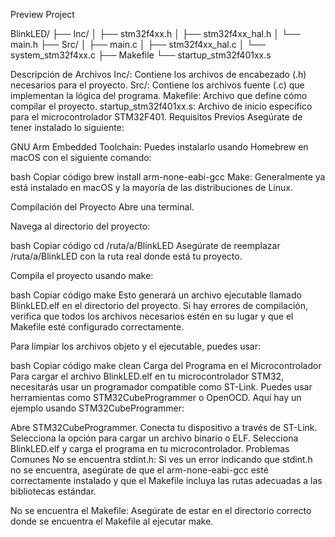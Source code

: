 Preview Project

BlinkLED/
├── Inc/
│   ├── stm32f4xx.h
│   ├── stm32f4xx_hal.h
│   └── main.h
├── Src/
│   ├── main.c
│   ├── stm32f4xx_hal.c
│   └── system_stm32f4xx.c
├── Makefile
└── startup_stm32f401xx.s


Descripción de Archivos
Inc/: Contiene los archivos de encabezado (.h) necesarios para el proyecto.
Src/: Contiene los archivos fuente (.c) que implementan la lógica del programa.
Makefile: Archivo que define cómo compilar el proyecto.
startup_stm32f401xx.s: Archivo de inicio específico para el microcontrolador STM32F401.
Requisitos Previos
Asegúrate de tener instalado lo siguiente:

GNU Arm Embedded Toolchain: Puedes instalarlo usando Homebrew en macOS con el siguiente comando:

bash
Copiar código
brew install arm-none-eabi-gcc
Make: Generalmente ya está instalado en macOS y la mayoría de las distribuciones de Linux.

Compilación del Proyecto
Abre una terminal.

Navega al directorio del proyecto:

bash
Copiar código
cd /ruta/a/BlinkLED
Asegúrate de reemplazar /ruta/a/BlinkLED con la ruta real donde está tu proyecto.

Compila el proyecto usando make:

bash
Copiar código
make
Esto generará un archivo ejecutable llamado BlinkLED.elf en el directorio del proyecto. Si hay errores de compilación, verifica que todos los archivos necesarios estén en su lugar y que el Makefile esté configurado correctamente.

Para limpiar los archivos objeto y el ejecutable, puedes usar:

bash
Copiar código
make clean
Carga del Programa en el Microcontrolador
Para cargar el archivo BlinkLED.elf en tu microcontrolador STM32, necesitarás usar un programador compatible como ST-Link. Puedes usar herramientas como STM32CubeProgrammer o OpenOCD. Aquí hay un ejemplo usando STM32CubeProgrammer:

Abre STM32CubeProgrammer.
Conecta tu dispositivo a través de ST-Link.
Selecciona la opción para cargar un archivo binario o ELF.
Selecciona BlinkLED.elf y carga el programa en tu microcontrolador.
Problemas Comunes
No se encuentra stdint.h: Si ves un error indicando que stdint.h no se encuentra, asegúrate de que el arm-none-eabi-gcc esté correctamente instalado y que el Makefile incluya las rutas adecuadas a las bibliotecas estándar.

No se encuentra el Makefile: Asegúrate de estar en el directorio correcto donde se encuentra el Makefile al ejecutar make.

